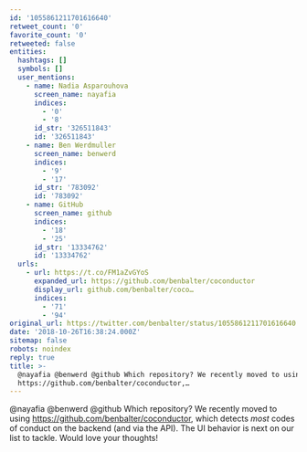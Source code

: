 ```yaml
---
id: '1055861211701616640'
retweet_count: '0'
favorite_count: '0'
retweeted: false
entities:
  hashtags: []
  symbols: []
  user_mentions:
    - name: Nadia Asparouhova
      screen_name: nayafia
      indices:
        - '0'
        - '8'
      id_str: '326511843'
      id: '326511843'
    - name: Ben Werdmuller
      screen_name: benwerd
      indices:
        - '9'
        - '17'
      id_str: '783092'
      id: '783092'
    - name: GitHub
      screen_name: github
      indices:
        - '18'
        - '25'
      id_str: '13334762'
      id: '13334762'
  urls:
    - url: https://t.co/FM1aZvGYoS
      expanded_url: https://github.com/benbalter/coconductor
      display_url: github.com/benbalter/coco…
      indices:
        - '71'
        - '94'
original_url: https://twitter.com/benbalter/status/1055861211701616640
date: '2018-10-26T16:38:24.000Z'
sitemap: false
robots: noindex
reply: true
title: >-
  @nayafia @benwerd @github Which repository? We recently moved to using
  https://github.com/benbalter/coconductor,…
---
```


@nayafia @benwerd @github Which repository? We recently moved to using https://github.com/benbalter/coconductor, which detects _most_ codes of conduct on the backend (and via the API). The UI behavior is next on our list to tackle. Would love your thoughts!